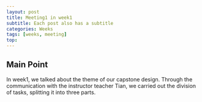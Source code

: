 ```yaml
---
layout: post
title: Meeting1 in week1
subtitle: Each post also has a subtitle
categories: Weeks
tags: [weeks, meeting]
top: 
---
```

## Main Point  

In week1, we talked about the theme of our capstone design. Through the communication with the instructor teacher Tian, we carried out the division of tasks, splitting it into three parts.








  [1]: https://daringfireball.net/projects/markdown/
  [2]: https://www.fileformat.info/info/unicode/char/2163/index.htm
  [3]: https://www.markitdown.net/
  [4]: https://daringfireball.net/projects/markdown/basics
  [5]: https://daringfireball.net/projects/markdown/syntax
